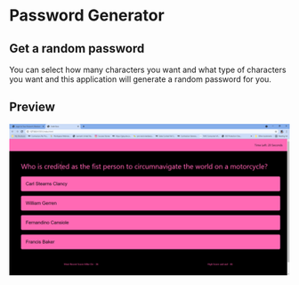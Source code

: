 # Password Generator

## Get a random password

You can select how many characters you want and what type of characters you want and this application will generate a random password for you.


## Preview

![The Password Generator application displays a red button to "Generate Password".](https://github.com/michael-orr/code-quiz/blob/main/assets/images/screenshot_quiz_game.PNG)

